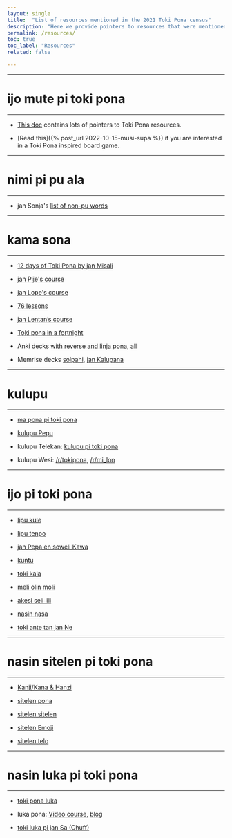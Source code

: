 ```yaml
---
layout: single
title:  "List of resources mentioned in the 2021 Toki Pona census"
description: "Here we provide pointers to resources that were mentioned in the Toki Pona census"
permalink: /resources/
toc: true
toc_label: "Resources"
related: false

---
```



---
# ijo mute pi toki pona 
---
+ [This doc](https://docs.google.com/document/d/1Dzs-imNeZ8TMgdHUiiungJ4Yf97CJk9ylhQPXjWLsJU) contains lots of pointers to Toki Pona resources.

+ [Read this]({% post_url 2022-10-15-musi-supa %}) if you are interested in a Toki Pona inspired board game.

---
# nimi pi pu ala
---
+ jan Sonja's [list of non-pu words](http://tokipona.org/nimi_pi_pu_ala.txt)

---
# kama sona
---

+ [12 days of Toki Pona by jan Misali](https://www.youtube.com/watch?v=4L-dvvng4Zc&list=PLjOmpMyMxd8T9lZjF36c4mn4YgwZ4ToT6)

+ [jan Pije's course](https://web.archive.org/web/20200513202025/http://tokipona.net/tp/janpije/okamasona1.php)

+ [jan Lope's course](https://jan-lope.github.io/Toki_Pona_lessons_English/)

+ [76 lessons](https://aiki.pbworks.com/f/tp+in+76+lessons+English.pdf)

+ [jan Lentan’s course](https://rnd.neocities.org/tokipona/)

+ [Toki pona in a fortnight](https://www.youtube.com/watch?v=qzWrG9iM9ac)

+ Anki decks [with reverse and linja pona](https://ankiweb.net/shared/info/1548566798), [all](https://ankiweb.net/shared/decks/toki%20pona)

+ Memrise decks [solpahi](https://app.memrise.com/course/39856/toki-pona-complete/), [jan Kalupana](https://app.memrise.com/course/352694/speak-toki-pona-with-audio/)


---
# kulupu
---

+ [ma pona pi toki pona](https://discord.gg/Byqn5z9)

+ [kulupu Pepu](https://www.facebook.com/groups/sitelen/)

+ kulupu Telekan: [kulupu pi toki pona](https://t.me/kulupupitokipona)

+ kulupu Wesi: [/r/tokipona](https://www.reddit.com/r/tokipona/), [/r/mi_lon](https://www.reddit.com/r/mi_lon/)

---
# ijo pi toki pona
---

+ [lipu kule](https://lipukule.org/)

+ [lipu tenpo](https://liputenpo.org/)

+ [jan Pepa en soweli Kawa](https://www.peppercarrot.com/tp/)

+ [kuntu](https://drive.google.com/file/d/1fwvben0Uo3ddmhWBZEarWHt80ax9LQiK/view)

+ [toki kala](https://www.youtube.com/watch?v=kVslAhkMgPU)

+ [meli olin moli](https://drive.google.com/file/d/1KfrTf4GPBdN1Y7xCsWCWBPt6mYXnMzRZ/view)

+ [akesi seli lili](https://drive.google.com/file/d/1PiEP4NiP7SWHWSxIVazSyTXbzgfxgp7b/view)

+ [nasin nasa](https://tapas.io/episode/1449923)

+ [toki ante tan jan Ne](https://jan-ne.github.io/lipu/)

---
# nasin sitelen pi toki pona
---

+ [Kanji/Kana & Hanzi](http://tokipona.net/tp/classicwordlist.aspx)

+ [sitelen pona](http://tokipona.net/tp/janpije/hieroglyphs.php)

+ [sitelen sitelen](https://www.jonathangabel.com/archive/2012/projects_t47.html)

+ [sitelen Emoji](https://sites.google.com/view/sitelenemoji)

+ [sitelen telo](https://imgur.com/a/A30SGum)

---
# nasin luka pi toki pona
---

+ [toki pona luka](http://tokipona.net/tp/janpije/signlanguage.php)

+ luka pona: [Video course](https://www.youtube.com/watch?v=rE_crkyRPhQ), [blog](https://lukapona.blogspot.com/2021/04/nasin-toki-pi-luka-pona-open.html)

+ [toki luka pi jan Sa (Chuff)](https://chuff.wordpress.com/tpsl/)
